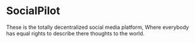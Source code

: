 # SocialPilot
These is the totally decentralized social media platform, Where everybody has equal rights to describe there thoughts to the world.
